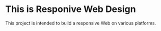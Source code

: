 # This is Responive Web Design

This project is intended to build a responsive Web on various platforms.

